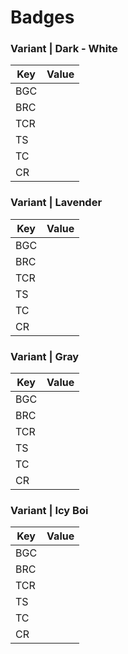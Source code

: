 # Badges

### Variant | Dark - White

| Key | Value |
|-----|-------|
| BGC |       |
| BRC |       |
| TCR |       |
| TS  |       |
| TC  |       |
| CR  |       |

### Variant | Lavender

| Key | Value |
|-----|-------|
| BGC |       |
| BRC |       |
| TCR |       |
| TS  |       |
| TC  |       |
| CR  |       |

### Variant | Gray

| Key | Value |
|-----|-------|
| BGC |       |
| BRC |       |
| TCR |       |
| TS  |       |
| TC  |       |
| CR  |       |

### Variant | Icy Boi

| Key | Value |
|-----|-------|
| BGC |       |
| BRC |       |
| TCR |       |
| TS  |       |
| TC  |       |
| CR  |       |